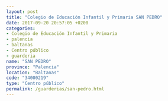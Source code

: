 ```yaml
---
layout: post
title: "Colegio de Educación Infantil y Primaria SAN PEDRO"
date: 2017-09-20 20:57:05 +0200
categories:
- Colegio de Educación Infantil y Primaria
- palencia
- baltanas
- Centro público
- guarderia
name: "SAN PEDRO"
province: "Palencia"
location: "Baltanas"
code: "34000219"
type: "Centro público"
permalink: /guarderias/san-pedro.html
---
```

